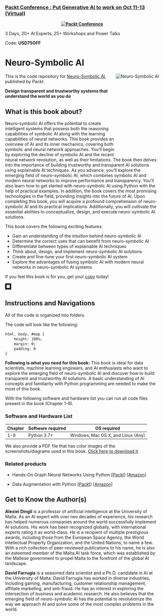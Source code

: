 
### [Packt Conference : Put Generative AI to work on Oct 11-13 (Virtual)](https://packt.link/JGIEY)

<b><p align='center'>[![Packt Conference](https://hub.packtpub.com/wp-content/uploads/2023/08/put-generative-ai-to-work-packt.png)](https://packt.link/JGIEY)</p></b> 
3 Days, 20+ AI Experts, 25+ Workshops and Power Talks 

Code: <b>USD75OFF</b>

# Neuro-Symbolic AI

<a href="https://www.amazon.com/dp/1804617628"><img src="https://m.media-amazon.com/images/I/41R1qg6mrgL._SX403_BO1,204,203,200_.jpg" alt="Neuro-Symbolic AI" height="256px" align="right"></a>

This is the code repository for [Neuro-Symbolic AI](https://www.amazon.com/dp/1804617628), published by Packt.

**Design transparent and trustworthy systems that understand the world as you do**

## What is this book about?
Neuro-symbolic AI offers the potential to create intelligent systems that possess both the reasoning capabilities of symbolic AI along with the learning capabilities of neural networks. This book provides an overview of AI and its inner mechanics, covering both symbolic and neural network approaches.
You’ll begin by exploring the decline of symbolic AI and the recent neural network revolution, as well as their limitations. The book then delves into the importance of building trustworthy and transparent AI solutions using explainable AI techniques. As you advance, you’ll explore the emerging field of neuro-symbolic AI, which combines symbolic AI and modern neural networks to improve performance and transparency. You’ll also learn how to get started with neuro-symbolic AI using Python with the help of practical examples. In addition, the book covers the most promising technologies in the field, providing insights into the future of AI.
Upon completing this book, you will acquire a profound comprehension of neuro-symbolic AI and its practical implications. Additionally, you will cultivate the essential abilities to conceptualize, design, and execute neuro-symbolic AI solutions.

This book covers the following exciting features: 
* Gain an understanding of the intuition behind neuro-symbolic AI
* Determine the correct uses that can benefit from neuro-symbolic AI
* Differentiate between types of explainable AI techniques
* Think about, design, and implement neuro-symbolic AI solutions
* Create and fine-tune your first neuro-symbolic AI system
* Explore the advantages of fusing symbolic AI with modern neural networks in neuro-symbolic AI systems

If you feel this book is for you, get your [copy](https://www.amazon.com/dp/1804617628) today!

<a href="https://www.packtpub.com/?utm_source=github&utm_medium=banner&utm_campaign=GitHubBanner"><img src="https://raw.githubusercontent.com/PacktPublishing/GitHub/master/GitHub.png" alt="https://www.packtpub.com/" border="5" /></a>

## Instructions and Navigations
All of the code is organized into folders.

The code will look like the following:
```
html, body, #map {
    height: 100%;
    margin: 0;
    padding: 0
}
```

**Following is what you need for this book:**
This book is ideal for data scientists, machine learning engineers, and AI enthusiasts who want to explore the emerging field of neuro-symbolic AI and discover how to build transparent and trustworthy AI solutions. A basic understanding of AI concepts and familiarity with Python programming are needed to make the most of this book.	

With the following software and hardware list you can run all code files present in the book (Chapter 1-9).

### Software and Hardware List

| Chapter  | Software required                                                                    | OS required                        |
| -------- | -------------------------------------------------------------------------------------| -----------------------------------|
|  1-9		 |   		Python 3.7+ 					                                            			  | Windows, Mac OS X, and Linux (Any) |


We also provide a PDF file that has color images of the screenshots/diagrams used in this book. [Click here to download it](https://packt.link/94cl7).


### Related products <Other books you may enjoy>
* Hands-On Graph Neural Networks Using Python [[Packt]](https://www.packtpub.com/product/hands-on-graph-neural-networks-using-python/9781804617526) [[Amazon]](https://www.amazon.com/Hands-Graph-Neural-Networks-Python/dp/1804617520)

* Data Augmentation with Python [[Packt]](https://www.packtpub.com/product/data-augmentation-with-python/9781803246451) [[Amazon]](https://www.amazon.com/Data-Augmentation-Python-learning-augmentation/dp/1803246456)

## Get to Know the Author(s)
**Alexiei Dingli** is a professor of artificial intelligence at the University of Malta. As an AI expert with over two decades of experience, his research has helped numerous companies around the world successfully implement AI solutions. His work has been recognized globally, with international experts rating it as world-class. He is a recipient of multiple prestigious awards, including those from the European Space Agency, the World Intellectual Property Organization, and the United Nations, to name a few. With a rich collection of peer-reviewed publications to his name, he is also an esteemed member of the Malta.AI task force, which was established by the Maltese government to propel Malta to the forefront of the global AI landscape.

**David Farrugia** is a seasoned data scientist and a Ph.D. candidate in AI at the University of Malta. David Farrugia has worked in diverse industries, including gaming, manufacturing, customer relationship management, affiliate marketing, and anti-fraud. He has an interest in exploring the intersection of business and academic research. He also believes that the emerging field of neuro-symbolic AI has the potential to revolutionize the way we approach AI and solve some of the most complex problems in the world.
